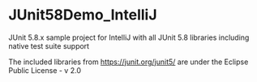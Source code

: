 # JUnit58Demo_IntelliJ
JUnit 5.8.x sample project for IntelliJ with all JUnit 5.8 libraries including native test suite support

The included libraries from https://junit.org/junit5/ are under the Eclipse Public License - v 2.0
